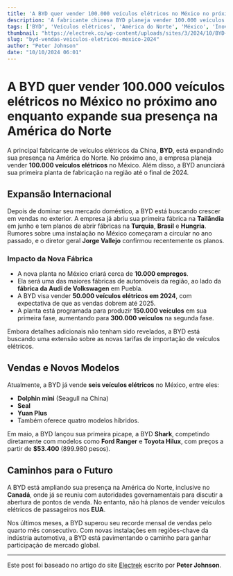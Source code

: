 ```yaml
---
title: 'A BYD quer vender 100.000 veículos elétricos no México no próximo ano enquanto expande sua presença na América do Norte'
description: 'A fabricante chinesa BYD planeja vender 100.000 veículos elétricos no México em 2024 e anunciar sua primeira planta de fabricação na região.'
tags: ['BYD', 'Veículos elétricos', 'América do Norte', 'México', 'Inovação']
thumbnail: "https://electrek.co/wp-content/uploads/sites/3/2024/10/BYD-EVs-North-American.jpeg?quality=82&strip=all&w=1400"
slug: "byd-vendas-veiculos-eletricos-mexico-2024"
author: "Peter Johnson"
date: "10/10/2024 06:01"
---
```


# A BYD quer vender 100.000 veículos elétricos no México no próximo ano enquanto expande sua presença na América do Norte

A principal fabricante de veículos elétricos da China, **BYD**, está expandindo sua presença na América do Norte. No próximo ano, a empresa planeja vender **100.000 veículos elétricos** no México. Além disso, a BYD anunciará sua primeira planta de fabricação na região até o final de 2024.

## Expansão Internacional
Depois de dominar seu mercado doméstico, a BYD está buscando crescer em vendas no exterior. A empresa já abriu sua primeira fábrica na **Tailândia** em junho e tem planos de abrir fábricas na **Turquia**, **Brasil** e **Hungria**.  
Rumores sobre uma instalação no México começaram a circular no ano passado, e o diretor geral **Jorge Vallejo** confirmou recentemente os planos.

### Impacto da Nova Fábrica
- A nova planta no México criará cerca de **10.000 empregos**.  
- Ela será uma das maiores fábricas de automóveis da região, ao lado da **fábrica da Audi de Volkswagen** em Puebla.
- A BYD visa vender **50.000 veículos elétricos em 2024**, com expectativa de que as vendas dobrem até 2025.
- A planta está programada para produzir **150.000 veículos** em sua primeira fase, aumentando para **300.000 veículos** na segunda fase.

Embora detalhes adicionais não tenham sido revelados, a BYD está buscando uma extensão sobre as novas tarifas de importação de veículos elétricos.

## Vendas e Novos Modelos
Atualmente, a BYD já vende **seis veículos elétricos** no México, entre eles:
- **Dolphin mini** (Seagull na China)  
- **Seal**  
- **Yuan Plus**  
- Também oferece quatro modelos híbridos.

Em maio, a BYD lançou sua primeira picape, a BYD **Shark**, competindo diretamente com modelos como **Ford Ranger** e **Toyota Hilux**, com preços a partir de **$53.400** (899.980 pesos).

## Caminhos para o Futuro
A BYD está ampliando sua presença na América do Norte, inclusive no **Canadá**, onde já se reuniu com autoridades governamentais para discutir a abertura de pontos de venda. No entanto, não há planos de vender veículos elétricos de passageiros nos **EUA**.

Nos últimos meses, a BYD superou seu recorde mensal de vendas pelo quarto mês consecutivo. Com novas instalações em regiões-chave da indústria automotiva, a BYD está pavimentando o caminho para ganhar participação de mercado global.

---
Este post foi baseado no artigo do site [Electrek](https://electrek.co/2024/10/09/byd-to-sell-100000-evs-north-american-market-next-year/) escrito por **Peter Johnson**.